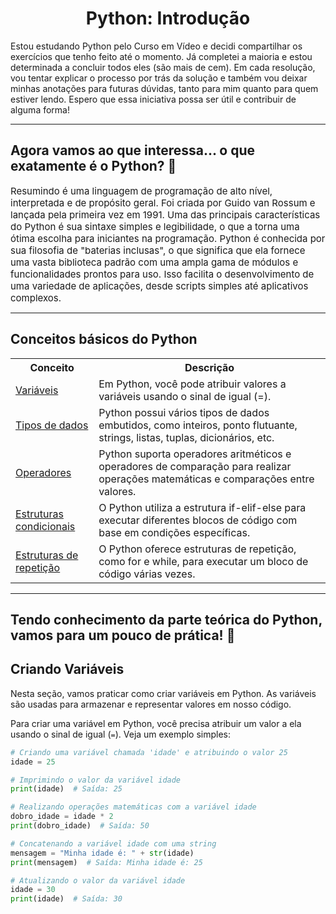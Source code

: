 <h1 style="text-align: center;">Python: Introdução</h1>
<span>Estou estudando Python pelo Curso em Vídeo e decidi compartilhar os exercícios que tenho feito até o momento. Já completei a maioria e estou determinada a concluir todos eles (são mais de cem). Em cada resolução, vou tentar explicar o processo por trás da solução e também vou deixar minhas anotações para futuras dúvidas, tanto para mim quanto para quem estiver lendo. Espero que essa iniciativa possa ser útil e contribuir de alguma forma!</span>
<hr>


<h2>Agora vamos ao que interessa... o que exatamente é o Python? 🤔</h2>
<span style="font-size: 15px">Resumindo é uma linguagem de programação de alto nível, interpretada e de propósito geral. Foi criada por Guido van Rossum e lançada pela primeira vez em 1991. Uma das principais características do Python é sua sintaxe simples e legibilidade, o que a torna uma ótima escolha para iniciantes na programação. Python é conhecida por sua filosofia de "baterias inclusas", o que significa que ela fornece uma vasta biblioteca padrão com uma ampla gama de módulos e funcionalidades prontos para uso. Isso facilita o desenvolvimento de uma variedade de aplicações, desde scripts simples até aplicativos complexos.</span>
<hr>


<h2>Conceitos básicos do Python</h2>

<table>
  <tr>
    <th>Conceito</th>
    <th>Descrição</th>
  </tr>
  <tr>
    <td><a href="#criando-variaveis">Variáveis</a></td>
    <td>Em Python, você pode atribuir valores a variáveis usando o sinal de igual (=).</td>
  </tr>
  <tr>
    <td><a href="#tipos-de-dados">Tipos de dados</a></td>
    <td>Python possui vários tipos de dados embutidos, como inteiros, ponto flutuante, strings, listas, tuplas, dicionários, etc.</td>
  </tr>
  <tr>
    <td><a href="#operadores">Operadores</a></td>
    <td>Python suporta operadores aritméticos e operadores de comparação para realizar operações matemáticas e comparações entre valores.</td>
  </tr>
  <tr>
    <td><a href="#estruturas-condicionais">Estruturas condicionais</a></td>
    <td>O Python utiliza a estrutura if-elif-else para executar diferentes blocos de código com base em condições específicas.</td>
  </tr>
  <tr>
    <td><a href="#estruturas-de-repeticao">Estruturas de repetição</a></td>
    <td>O Python oferece estruturas de repetição, como for e while, para executar um bloco de código várias vezes.</td>
  </tr>
</table>

<hr>

<h2>Tendo conhecimento da parte teórica do Python, vamos para um pouco de prática! 🥳</h2>

## Criando Variáveis
<a name="criando-variaveis"></a>

Nesta seção, vamos praticar como criar variáveis em Python. As variáveis são usadas para armazenar e representar valores em nosso código.

Para criar uma variável em Python, você precisa atribuir um valor a ela usando o sinal de igual (`=`). Veja um exemplo simples:

```python
# Criando uma variável chamada 'idade' e atribuindo o valor 25
idade = 25

# Imprimindo o valor da variável idade
print(idade)  # Saída: 25

# Realizando operações matemáticas com a variável idade
dobro_idade = idade * 2
print(dobro_idade)  # Saída: 50

# Concatenando a variável idade com uma string
mensagem = "Minha idade é: " + str(idade)
print(mensagem)  # Saída: Minha idade é: 25

# Atualizando o valor da variável idade
idade = 30
print(idade)  # Saída: 30